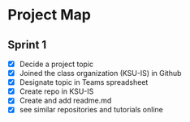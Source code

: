 # Project Map

## Sprint 1 

- [X] Decide a project topic
- [X] Joined the class organization (KSU-IS) in Github
- [X] Designate topic in Teams spreadsheet
- [X] Create repo in KSU-IS
- [X] Create and add readme.md
- [X] see similar repositories and tutorials online
